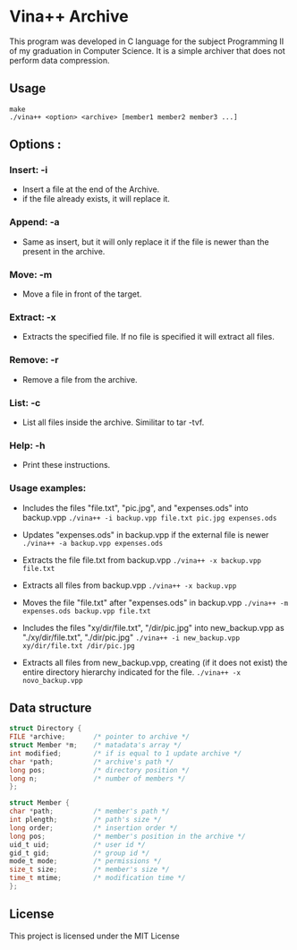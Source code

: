 # Vina++ Archive

This program was developed in C language for the subject Programming II of my graduation in Computer Science. It is a simple archiver that does not perform data compression.

## Usage

``` 
make
./vina++ <option> <archive> [member1 member2 member3 ...]
```
## Options : 

### Insert: -i

- Insert a file at the end of the Archive.
- if the file already exists, it will replace it.

### Append: -a

- Same as insert, but it will only replace it if the file is newer than the present in the archive.

### Move: -m

- Move a file in front of the target.

### Extract: -x

- Extracts the specified file. If no file is specified it will extract all files.

### Remove: -r

- Remove a file from the archive.

### List: -c

- List all files inside the archive. Similitar to tar -tvf.

### Help: -h

- Print these instructions.

### Usage examples: 

- Includes the files "file.txt", "pic.jpg", and "expenses.ods" into backup.vpp
```./vina++ -i backup.vpp file.txt pic.jpg expenses.ods```

- Updates "expenses.ods" in backup.vpp if the external file is newer
```./vina++ -a backup.vpp expenses.ods```

- Extracts the file file.txt from backup.vpp
```./vina++ -x backup.vpp file.txt```

- Extracts all files from backup.vpp
```./vina++ -x backup.vpp```

- Moves the file "file.txt" after "expenses.ods" in backup.vpp
```./vina++ -m expenses.ods backup.vpp file.txt```

- Includes the files "xy/dir/file.txt", "/dir/pic.jpg" into new_backup.vpp as "./xy/dir/file.txt", "./dir/pic.jpg"
```./vina++ -i new_backup.vpp xy/dir/file.txt /dir/pic.jpg```

- Extracts all files from new_backup.vpp, creating (if it does not exist) the entire directory hierarchy indicated for the file.
```./vina++ -x novo_backup.vpp```

## Data structure

```c
struct Directory {
FILE *archive;       /* pointer to archive */
struct Member *m;    /* matadata's array */ 
int modified;        /* if is equal to 1 update archive */
char *path;          /* archive's path */
long pos;            /* directory position */
long n;              /* number of members */
};

struct Member { 
char *path;          /* member's path */
int plength;         /* path's size */
long order;          /* insertion order */
long pos;            /* member's position in the archive */
uid_t uid;           /* user id */
gid_t gid;           /* group id */
mode_t mode;         /* permissions */
size_t size;         /* member's size */
time_t mtime;        /* modification time */
};
``` 

## License

This project is licensed under the MIT License
